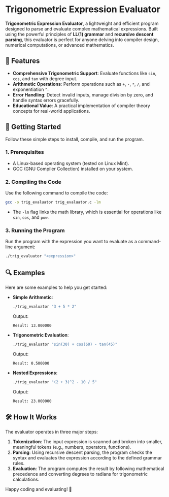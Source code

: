 
# Trigonometric Expression Evaluator

**Trigonometric Expression Evaluator**, a lightweight and efficient program designed to parse and evaluate complex mathematical expressions. Built using the powerful principles of **LL(1) grammar** and **recursive descent parsing**, this evaluator is perfect for anyone delving into compiler design, numerical computations, or advanced mathematics.

## 👾 Features

- **Comprehensive Trigonometric Support**: Evaluate functions like `sin`, `cos`, and `tan` with degree input.
- **Arithmetic Operations**: Perform operations such as `+`, `-`, `*`, `/`, and exponentiation `^`.
- **Error Handling**: Detect invalid inputs, manage division by zero, and handle syntax errors gracefully.
- **Educational Value**: A practical implementation of compiler theory concepts for real-world applications.

## 🚀 Getting Started

Follow these simple steps to install, compile, and run the program.

### 1. Prerequisites

- A Linux-based operating system (tested on Linux Mint).
- GCC (GNU Compiler Collection) installed on your system.


### 2. Compiling the Code

Use the following command to compile the code:

```bash
gcc -o trig_evaluator trig_evaluator.c -lm
```

- The `-lm` flag links the math library, which is essential for operations like `sin`, `cos`, and `pow`.

### 3. Running the Program

Run the program with the expression you want to evaluate as a command-line argument:

```bash
./trig_evaluator "<expression>"
```

## 🔍 Examples

Here are some examples to help you get started:

- **Simple Arithmetic**:

  ```bash
  ./trig_evaluator "3 + 5 * 2"
  ```
  Output:
  ```
  Result: 13.000000
  ```

- **Trigonometric Evaluation**:

  ```bash
  ./trig_evaluator "sin(30) + cos(60) - tan(45)"
  ```
  Output:
  ```
  Result: 0.500000
  ```

- **Nested Expressions**:

  ```bash
  ./trig_evaluator "(2 + 3)^2 - 10 / 5"
  ```
  Output:
  ```
  Result: 23.000000
  ```

## 🛠️ How It Works

The evaluator operates in three major steps:

1. **Tokenization**: The input expression is scanned and broken into smaller, meaningful tokens (e.g., numbers, operators, functions).
2. **Parsing**: Using recursive descent parsing, the program checks the syntax and evaluates the expression according to the defined grammar rules.
3. **Evaluation**: The program computes the result by following mathematical precedence and converting degrees to radians for trigonometric calculations.

Happy coding and evaluating! 🎉
